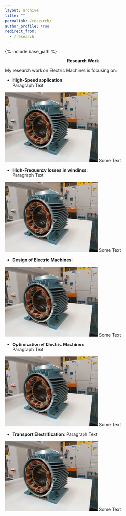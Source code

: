 ```yaml
---
layout: archive
title: ""
permalink: /research/
author_profile: true
redirect_from:
  - /research
---
```


{% include base_path %}


<center><b>Research Work</b></center>  


My research work on Electric Machines is focusing on:
- **High-Speed application**:  
Paragraph Text  
<!--- To avoid aligned photo, rather than two spaces at the end, it is possible to add <div> at the beginning and </div> at the end --->
<img src='/images/homepage_electric_machines.png' style="float:center; width:300px;">  
Some Text

- **High-Frequency losses in windings**:  
Paragraph Text  
<img src='/images/homepage_electric_machines.png' style="float:center; width:300px;">  
Some Text

- **Design of Electric Machines**:  
<img src='/images/homepage_electric_machines.png' style="float:center; width:300px;">  
Some Text

- **Optimization of Electric Machines**:  
Paragraph Text  
<img src='/images/homepage_electric_machines.png' style="float:center; width:300px;">  
Some Text

- **Transport Electrification**: 
Paragraph Text  
<img src='/images/homepage_electric_machines.png' style="float:center; width:300px;">  
Some Text
